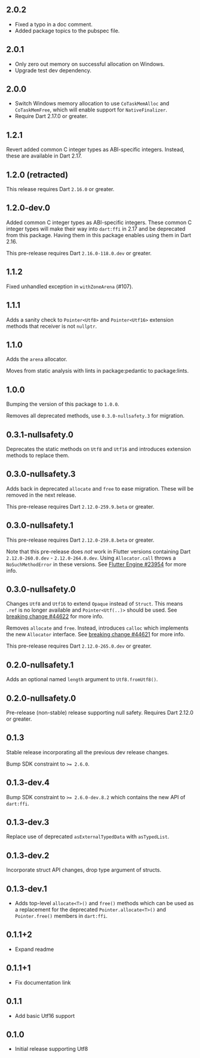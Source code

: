 ## 2.0.2

- Fixed a typo in a doc comment.
- Added package topics to the pubspec file.

## 2.0.1

- Only zero out memory on successful allocation on Windows.
- Upgrade test dev dependency.

## 2.0.0

- Switch Windows memory allocation to use `CoTaskMemAlloc` and `CoTaskMemFree`,
  which will enable support for `NativeFinalizer`.
- Require Dart 2.17.0 or greater.

## 1.2.1

Revert added common C integer types as ABI-specific integers.
Instead, these are available in Dart 2.17.

## 1.2.0 (retracted)

This release requires Dart `2.16.0` or greater.

## 1.2.0-dev.0

Added common C integer types as ABI-specific integers. These common C integer
types will make their way into `dart:ffi` in 2.17 and be deprecated from this
package. Having them in this package enables using them in Dart 2.16.

This pre-release requires Dart `2.16.0-118.0.dev` or greater.

## 1.1.2

Fixed unhandled exception in `withZoneArena` (#107).

## 1.1.1

Adds a sanity check to `Pointer<Utf8>` and `Pointer<Utf16>` extension methods
that receiver is not `nullptr`.

## 1.1.0

Adds the `arena` allocator.

Moves from static analysis with lints in package:pedantic to package:lints.

## 1.0.0

Bumping the version of this package to `1.0.0`.

Removes all deprecated methods, use `0.3.0-nullsafety.3` for migration.

## 0.3.1-nullsafety.0

Deprecates the static methods on `Utf8` and `Utf16` and introduces
extension methods to replace them.

## 0.3.0-nullsafety.3

Adds back in deprecated `allocate` and `free` to ease migration.
These will be removed in the next release.

This pre-release requires Dart `2.12.0-259.9.beta` or greater.

## 0.3.0-nullsafety.1

This pre-release requires Dart `2.12.0-259.8.beta` or greater.

Note that this pre-release does _not_ work in Flutter versions containing Dart
`2.12.0-260.0.dev` - `2.12.0-264.0.dev`.
Using `Allocator.call` throws a `NoSuchMethodError` in these versions.
See [Flutter Engine #23954](https://github.com/flutter/engine/pull/23954) for more info.

## 0.3.0-nullsafety.0

Changes `Utf8` and `Utf16` to extend `Opaque` instead of `Struct`.
This means `.ref` is no longer available and `Pointer<Utf(..)>` should be used.
See [breaking change #44622](https://github.com/dart-lang/sdk/issues/44622) for more info.

Removes `allocate` and `free`.
Instead, introduces `calloc` which implements the new `Allocator` interface.
See [breaking change #44621](https://github.com/dart-lang/sdk/issues/44621) for more info.

This pre-release requires Dart `2.12.0-265.0.dev` or greater.

## 0.2.0-nullsafety.1

Adds an optional named `length` argument to `Utf8.fromUtf8()`.

## 0.2.0-nullsafety.0

Pre-release (non-stable) release supporting null safety.
Requires Dart 2.12.0 or greater.

## 0.1.3

Stable release incorporating all the previous dev release changes.

Bump SDK constraint to `>= 2.6.0`.

## 0.1.3-dev.4

Bump SDK constraint to `>= 2.6.0-dev.8.2` which contains the new API of `dart:ffi`.

## 0.1.3-dev.3

Replace use of deprecated `asExternalTypedData` with `asTypedList`.

## 0.1.3-dev.2

Incorporate struct API changes, drop type argument of structs.

## 0.1.3-dev.1

* Adds top-level `allocate<T>()` and `free()` methods which can be used as a
  replacement for the deprecated `Pointer.allocate<T>()` and `Pointer.free()`
  members in `dart:ffi`.

## 0.1.1+2

* Expand readme

## 0.1.1+1

* Fix documentation link

## 0.1.1

* Add basic Utf16 support

## 0.1.0

* Initial release supporting Utf8
